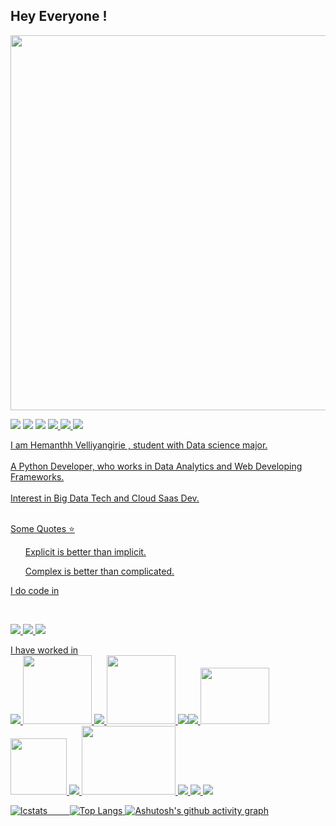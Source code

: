 ## Hey Everyone !

<img src = https://github.com/user-attachments/assets/40fd5ba5-dda2-4033-92a8-acc7fec05786 width=600 ></img>

<a href="mailto:vvhemanthh@gmail.com?"><img src="https://img.shields.io/badge/Gmail-D14836?style=for-the-badge&logo=gmail&logoColor=white"/></a>
<a href="https://leetcode.com/HemanthhVV"><img src="https://img.shields.io/badge/-LeetCode-FFA116?style=for-the-badge&logo=LeetCode&logoColor=black)"/></a>
<a href="https://kaggle.com/hemanthhvv"><img src="https://img.shields.io/badge/Kaggle-20BEFF?style=for-the-badge&logo=Kaggle&logoColor=white"/></a>
<a href="https://archlinux.org/"><img src = "https://img.shields.io/badge/Arch_Linux-1793D1?style=for-the-badge&logo=arch-linux&logoColor=white">
<a href="https://www.python.org/)"><img src ="https://img.shields.io/badge/Python-3776AB?style=for-the-badge&logo=python&logoColor=white">
<a href="https://www.scala-lang.org/"><img src = "https://img.shields.io/badge/Scala-DC322F?style=for-the-badge&logo=scala&logoColor=white">


I am <span style="background-color: ##0841ff">Hemanthh Velliyangirie</span> , student with Data science major.
<br>
<br>
A Python Developer, who works in Data Analytics and Web Developing Frameworks.
<br>
<br>
Interest in Big Data Tech and Cloud Saas Dev.
<br>
<br>

Some Quotes :star:

<span style="background-color: ##0841ff">
<ul>Explicit is better than implicit.</ul>
<ul>Complex is better than complicated.</ul>
</span>


I do code in

<br>

<img src = "https://img.icons8.com/?size=100&id=121464&format=png&color=000000"> <img src = "https://img.icons8.com/?size=100&id=7JREbec1RZXO&format=png&color=000000"> <img src = "https://img.icons8.com/?size=100&id=13679&format=png&color=000000">

I have worked in
<br>
<img src = "https://img.icons8.com/?size=100&id=xSkewUSqtErH&format=png&color=000000"> <img src = "https://github.com/user-attachments/assets/f3db8285-b9ab-4cbb-aff0-f7532177f7e5" height = 110 width = 110> <img src = "https://img.icons8.com/?size=100&id=Ny0t2MYrJ70p&format=png&color=000000"> <img src = "https://github.com/user-attachments/assets/e1986bcd-c090-4a09-9e74-33b1f79b8da1"  height = 110 width = 110> <img src ="https://img.icons8.com/?size=100&id=69132&format=png&color=000000" ><img src = "https://img.icons8.com/?size=100&id=IuuVVwsdTi2v&format=png&color=000000"> <img src= "https://github.com/user-attachments/assets/c426430d-0081-478c-9b41-9eef37432926"  height = 90 width = 110> <img src = "https://github.com/user-attachments/assets/07236225-af6c-4c80-9569-8f7c9617bf69"  height = 90 width = 90> <img src="https://img.icons8.com/?size=100&id=22813&format=png&color=000000"> <img src = "https://github.com/user-attachments/assets/99cb95a3-e290-4a11-8515-5e254d591985" height = 110 width = 150> <img src="https://img.icons8.com/?size=100&id=9Kvi1p1F0tUo&format=png&color=000000"> <img src="https://img.icons8.com/?size=100&id=20909&format=png&color=000000"> <img src ="https://img.icons8.com/?size=100&id=7gdY5qNXaKC0&format=png&color=000000">


![lcstats](https://leetcard.jacoblin.cool/HemanthhVV?theme=forest&font=Kalam&ext=heatmap&border=2&radius=20)&nbsp;&nbsp;&nbsp;&nbsp;&nbsp;&nbsp;&nbsp;&nbsp;
![Top Langs](https://github-readme-stats.vercel.app/api/top-langs/?username=HemanthhVV&layout=donut-vertical)
[![Ashutosh's github activity graph](https://github-readme-activity-graph.vercel.app/graph?username=HemanthhVV&bg_color=171212&color=0055ff&line=ea0606&point=fff700&area=true&hide_border=true)](https://github.com/ashutosh00710/github-readme-activity-graph)
